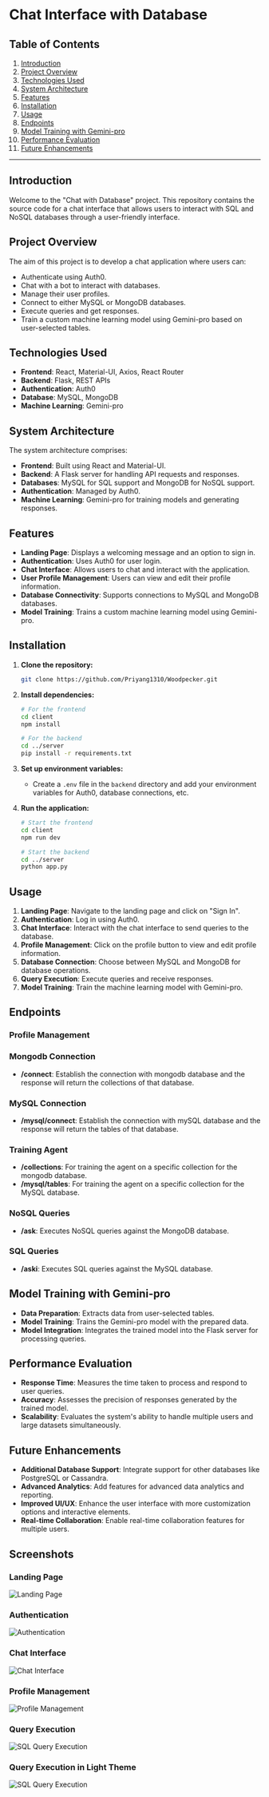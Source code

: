 # Chat Interface with Database 

## Table of Contents
1. [Introduction](#introduction)
2. [Project Overview](#project-overview)
3. [Technologies Used](#technologies-used)
4. [System Architecture](#system-architecture)
5. [Features](#features)
6. [Installation](#installation)
7. [Usage](#usage)
8. [Endpoints](#endpoints)
9. [Model Training with Gemini-pro](#model-training-with-gemini-pro)
10. [Performance Evaluation](#performance-evaluation)
11. [Future Enhancements](#future-enhancements)

---

## Introduction
Welcome to the "Chat with Database" project. This repository contains the source code for a chat interface that allows users to interact with SQL and NoSQL databases through a user-friendly interface.

## Project Overview
The aim of this project is to develop a chat application where users can:
- Authenticate using Auth0.
- Chat with a bot to interact with databases.
- Manage their user profiles.
- Connect to either MySQL or MongoDB databases.
- Execute queries and get responses.
- Train a custom machine learning model using Gemini-pro based on user-selected tables.

## Technologies Used
- **Frontend**: React, Material-UI, Axios, React Router
- **Backend**: Flask, REST APIs
- **Authentication**: Auth0
- **Database**: MySQL, MongoDB
- **Machine Learning**: Gemini-pro

## System Architecture
The system architecture comprises:
- **Frontend**: Built using React and Material-UI.
- **Backend**: A Flask server for handling API requests and responses.
- **Databases**: MySQL for SQL support and MongoDB for NoSQL support.
- **Authentication**: Managed by Auth0.
- **Machine Learning**: Gemini-pro for training models and generating responses.

## Features
- **Landing Page**: Displays a welcoming message and an option to sign in.
- **Authentication**: Uses Auth0 for user login.
- **Chat Interface**: Allows users to chat and interact with the application.
- **User Profile Management**: Users can view and edit their profile information.
- **Database Connectivity**: Supports connections to MySQL and MongoDB databases.
- **Model Training**: Trains a custom machine learning model using Gemini-pro.

## Installation
1. **Clone the repository:**
    ```sh
    git clone https://github.com/Priyang1310/Woodpecker.git
    ```

2. **Install dependencies:**
    ```sh
    # For the frontend
    cd client
    npm install

    # For the backend
    cd ../server
    pip install -r requirements.txt
    ```

3. **Set up environment variables:**
    - Create a `.env` file in the `backend` directory and add your environment variables for Auth0, database connections, etc.

4. **Run the application:**
    ```sh
    # Start the frontend
    cd client
    npm run dev

    # Start the backend
    cd ../server
    python app.py
    ```

## Usage
1. **Landing Page**: Navigate to the landing page and click on "Sign In".
2. **Authentication**: Log in using Auth0.
3. **Chat Interface**: Interact with the chat interface to send queries to the database.
4. **Profile Management**: Click on the profile button to view and edit profile information.
5. **Database Connection**: Choose between MySQL and MongoDB for database operations.
6. **Query Execution**: Execute queries and receive responses.
7. **Model Training**: Train the machine learning model with Gemini-pro.

## Endpoints

### Profile Management

### Mongodb Connection
- **/connect**: Establish the connection with mongodb database and the response will return the collections of that database.

### MySQL Connection
- **/mysql/connect**: Establish the connection with mySQL database and the response will return the tables of that database.

### Training Agent
- **/collections**: For training the agent on a specific collection for the mongodb database.
- **/mysql/tables**: For training the agent on a specific collection for the MySQL database.

### NoSQL Queries
- **/ask**: Executes NoSQL queries against the MongoDB database.

### SQL Queries
- **/aski**: Executes SQL queries against the MySQL database.

## Model Training with Gemini-pro
- **Data Preparation**: Extracts data from user-selected tables.
- **Model Training**: Trains the Gemini-pro model with the prepared data.
- **Model Integration**: Integrates the trained model into the Flask server for processing queries.

## Performance Evaluation
- **Response Time**: Measures the time taken to process and respond to user queries.
- **Accuracy**: Assesses the precision of responses generated by the trained model.
- **Scalability**: Evaluates the system's ability to handle multiple users and large datasets simultaneously.

## Future Enhancements
- **Additional Database Support**: Integrate support for other databases like PostgreSQL or Cassandra.
- **Advanced Analytics**: Add features for advanced data analytics and reporting.
- **Improved UI/UX**: Enhance the user interface with more customization options and interactive elements.
- **Real-time Collaboration**: Enable real-time collaboration features for multiple users.

## Screenshots

### Landing Page
![Landing Page](https://github.com/Priyang1310/Woodpecker/client/public/Screen_shots/Landing-page.png)

### Authentication
![Authentication](https://github.com/Priyang1310/Woodpecker/client/public/Screen_shots/Auth0.png)

### Chat Interface
![Chat Interface](https://github.com/Priyang1310/Woodpecker/client/public/Screen_shots/Chat_Interface.png)

### Profile Management
![Profile Management](https://github.com/Priyang1310/Woodpecker/client/public/Screen_shots/User_Profile.png)

### Query Execution 
![SQL Query Execution](https://github.com/Priyang1310/Woodpecker/client/public/Screen_shots/Query.png)

### Query Execution in Light Theme
![SQL Query Execution](https://github.com/Priyang1310/Woodpecker/client/public/Screen_shots/White-Theme.png)
